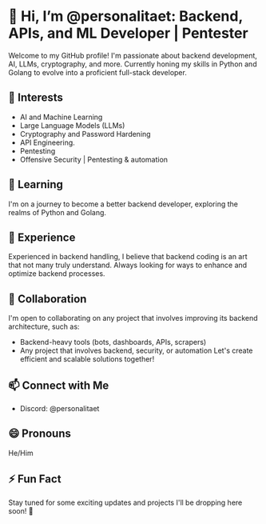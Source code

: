 # 👋 Hi, I’m @personalitaet: Backend, APIs, and ML Developer | Pentester

Welcome to my GitHub profile! I'm passionate about backend development, AI, LLMs, cryptography, and more. Currently honing my skills in Python and Golang to evolve into a proficient full-stack developer.

## 👀 Interests
- AI and Machine Learning
- Large Language Models (LLMs)
- Cryptography and Password Hardening
- API Engineering.
- Pentesting
- Offensive Security | Pentesting & automation

## 🌱 Learning
I'm on a journey to become a better backend developer, exploring the realms of Python and Golang.

## 💼 Experience
Experienced in backend handling, I believe that backend coding is an art that not many truly understand. Always looking for ways to enhance and optimize backend processes.

## 💞️ Collaboration
I'm open to collaborating on any project that involves improving its backend architecture, such as:
* Backend-heavy tools (bots, dashboards, APIs, scrapers)
* Any project that involves backend, security, or automation
  Let's create efficient and scalable solutions together!

## 📫 Connect with Me
- Discord: @personalitaet

## 😄 Pronouns
He/Him

## ⚡ Fun Fact
Stay tuned for some exciting updates and projects I'll be dropping here soon! 🚀
